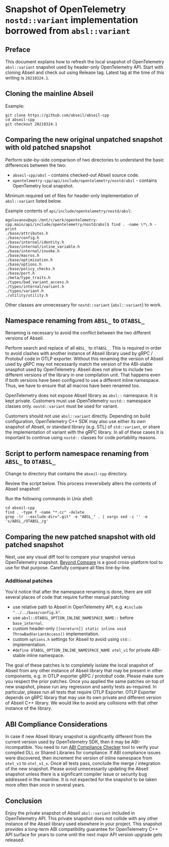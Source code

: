 # Snapshot of OpenTelemetry `nostd::variant` implementation borrowed from `absl::variant`

## Preface

This document explains how to refresh the local snapshot of OpenTelemetry `absl::variant`
snapshot used by header-only OpenTelemetry API. Start with cloning Abseil and check out
using Release tag. Latest tag at the time of this writing is `20210324.1`.

## Cloning the mainline Abseil

Example:

```console
git clone https://github.com/abseil/abseil-cpp
cd abseil-cpp
git checkout 20210324.1
```

## Comparing the new original unpatched snapshot with old patched snapshot

Perform side-by-side comparison of two directories to understand the basic differences
between the two:

- `abseil-cpp/absl` - contains checked-out Abseil source code.
- `opentelemetry-cpp/api/include/opentelemetry/nostd/absl` - contains OpenTemetry local snapshot.

Minimum required set of files for header-only implementation of `absl::variant` listed below.

Example contents of `api/include/opentelemetry/nostd/absl`:

```console
mgolovanov@xps:/mnt/c/work/opentelemetry-cpp.main/api/include/opentelemetry/nostd/absl$ find . -name \*\.h -print
./base/attributes.h
./base/config.h
./base/internal/identity.h
./base/internal/inline_variable.h
./base/internal/invoke.h
./base/macros.h
./base/optimization.h
./base/options.h
./base/policy_checks.h
./base/port.h
./meta/type_traits.h
./types/bad_variant_access.h
./types/internal/variant.h
./types/variant.h
./utility/utility.h
```

Other classes are unnecessary for `nostd::variant` (`absl::variant`) to work.

## Namespace renaming from `ABSL_` to `OTABSL_`

Renaming is necessary to avoid the conflict between the two different versions of Abseil.

Perform search and replace of all `ABSL_` to `OTABSL_`. This is required in order to avoid clashes
with another instance of Abseil library used by gRPC / Protobuf code in OTLP exporter. Without this
renaming the version of Abseil used by gRPC may not necessarily match the version of the ABI-stable
snasphot used by OpenTelemetry. Abseil does not allow to include two different versions of the
library in one compilation unit. That happens even if both versions have been configured to use
a different inline namespace. Thus, we have to ensure that all macros have been renamed too.

OpenTelemetry does not expose Abseil library as `absl::` namespace. It is kept private. Customers
must use OpenTelemetry `nostd::` namespace classes only. `nostd::variant` must be used for variant.

Customers should not use `absl::variant` directly. Depending on build configuration, OpenTelemetry
C++ SDK may also use either its own snapshot of Abseil, or standard library (e.g. STL) of
`std::variant`, or share the implementation of variant with the gRPC library. In all of these cases
it is important to continue using `nostd::` classes for code portability reasons.

## Script to perform namespace renaming from `ABSL_` to `OTABSL_`

Change to directory that contains the `abseil-cpp` directory.

Review the script below. This process irreversibely alters the contents of Abseil snapshot!

Run the following commands in Unix shell:

```console
cd abseil-cpp
find . -type f -name "*.cc" -delete
grep -lr --exclude-dir=".git" -e "ABSL_" . | xargs sed -i '' -e 's/ABSL_/OTABSL_/g'
```

## Comparing the new patched snapshot with old patched snapshot

Next, use any visual diff tool to compare your snapshot versus OpenTelemetry snapshot.
[Beyond Compare](https://www.scootersoftware.com/download.php) is a good cross-platform tool
to use for that purpose. Carefully compare all files line-by-line.

### Additional patches

You'd notice that after the namespace renaming is done, there are still several places of code
that require further manual patching:

- use relative path to Abseil in OpenTelemetry API, e.g. `#include "../../base/config.h"`.
- use `absl::OTABSL_OPTION_INLINE_NAMESPACE_NAME::` before `base_internal`.
- custom header-only `[[noreturn]] static inline void ThrowBadVariantAccess()` implementation.
- custom `options.h` settings for Abseil to avoid using `std::` implementation.
- `#define OTABSL_OPTION_INLINE_NAMESPACE_NAME otel_v1` for private ABI-stable inline namespace.

The goal of these patches is to completely isolate the local snapshot of Abseil from any other
instance of Abseil library that may be present in other components, e.g. in OTLP exporter gRPC /
protobuf code. Please make sure you respect the prior patches. Once you applied the same patches
on top of new snapshot, please run any regression and sanity tests as-required. In particular,
please run all tests that require OTLP Exporter. OTLP Exporter depends on gRPC library that may
use its own private and different version of Abseil C++ library. We would like to avoid any
collisions with that other instance of the library.

## ABI Compliance Considerations

In case if new Abseil library snapshot is significantly different from the current version
used by OpenTelemetry SDK, then it may be ABI-incompatible. You need to run
[ABI Compliance Checker](https://lvc.github.io/abi-compliance-checker/) tool to verify your
compiled DLL or Shared Libraries for compliance. If ABI compliance issues were discovered,
then increment the version of inline namespace from `otel_v1` to `otel_v1_x`. Once all tests
pass, conclude the merge / integration of the new snapshot. Please avoid unnecessarily
updating the Abseil snapshot unless there is a significant compiler issue or security bug
addressed in the mainline. It is not expected for the snapshot to be taken more often than
once in several years.

## Conclusion

Enjoy the private snapshot of Abseil `absl::variant` included in OpenTelemetry API. This private
snapshot does not collide with any other instance of the Abseil library used elsewhere in your
project. This snapshot provides a long-term ABI compatibility guarantee for OpenTelemetry C++
API surface for years to come until the next major API version upgrade gets released.
